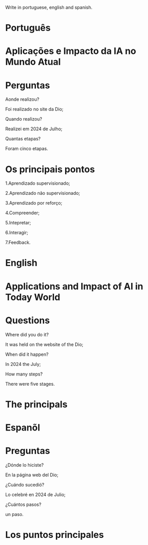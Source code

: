 Write in portuguese, english and spanish.

# Português

# Aplicações e Impacto da IA no Mundo Atual

# Perguntas

Aonde realizou?

Foi realizado no site da Dio;

Quando realizou?

Realizei em 2024 de Julho;

Quantas etapas?

Foram cinco etapas.

# Os principais pontos

1.Aprendizado supervisionado;

2.Aprendizado não supervisionado;

3.Aprendizado por reforço;

4.Compreender;

5.Intepretar;

6.Interagir;

7.Feedback.


# English

# Applications and Impact of AI in  Today World

# Questions

Where did you do it?

It was held on the website of the Dio;

When did it happen?

In 2024 the July;

How many steps?

There were five stages.

# The principals


# Espanõl

# 
#  Preguntas

¿Dónde lo hiciste?

En la página web del Dio;

¿Cuándo sucedió?

Lo celebré en 2024 de Julio;

¿Cuántos pasos?

un paso.

# Los puntos principales

